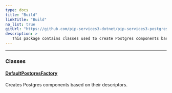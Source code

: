```yaml
---
type: docs
title: "Build"
linkTitle: "Build"
no_list: true
gitUrl: "https://github.com/pip-services3-dotnet/pip-services3-postgres-dotnet"
description: >
   This package contains classes used to create Postgres components based on their descriptors.
---
```

---


<div class="module-body"> 

### Classes

#### [DefaultPostgresFactory](default_postgres_factory)
Creates Postgres components based on their descriptors.


</div>

